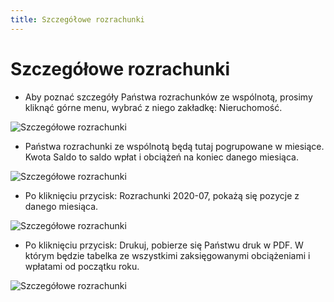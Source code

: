 ```yaml
---
title: Szczegółowe rozrachunki
---
```


# Szczegółowe rozrachunki

- Aby poznać szczegóły Państwa rozrachunków ze wspólnotą, prosimy kliknąć górne menu, wybrać z niego zakładkę: Nieruchomość.

![Szczegółowe rozrachunki](szczegroz1.png)

- Państwa rozrachunki ze wspólnotą będą tutaj pogrupowane w miesiące. Kwota Saldo to saldo wpłat i obciążeń na koniec danego miesiąca.

![Szczegółowe rozrachunki](szczegroz2.png)

- Po kliknięciu przycisk: Rozrachunki 2020-07, pokażą się pozycje z danego miesiąca.

![Szczegółowe rozrachunki](szczegroz3.png)

- Po kliknięciu przycisk: Drukuj, pobierze się Państwu druk w PDF. W którym będzie tabelka ze wszystkimi zaksięgowanymi obciążeniami i wpłatami od początku roku.

![Szczegółowe rozrachunki](szczegroz4.png)